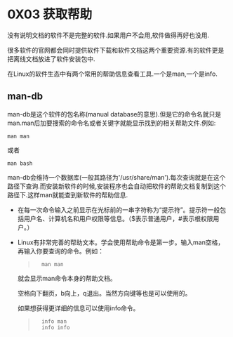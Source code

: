 # 0X03 获取帮助

没有说明文档的软件不是完整的软件.如果用户不会用,软件做得再好也没用.

很多软件的官网都会同时提供软件下载和软件文档这两个重要资源.有的软件更是把离线文档放进了软件安装包中.

在Linux的软件生态中有两个常用的帮助信息查看工具.一个是man,一个是info.

## man-db

man-db是这个软件的包名称(manual database的意思).但是它的命令名就只是man.man后加要搜索的命令名或者关键字就能显示找到的相关帮助文件.例如:

```shell
man man
```

或者

```shell
man bash
```

man-db会维持一个数据库(一般其路径为'/usr/share/man').每次查询就是在这个路径下查询.而安装新软件的时候,安装程序也会自动把软件的帮助文档复制到这个路径下.这样man就能查到新软件的帮助信息.



*   在每一次命令输入之前显示在光标前的一串字符称为“提示符”。提示符一般包括用户名、计算机名和用户权限等信息。（$表示普通用户，#表示根权限用户。）

*   Linux有非常完善的帮助文本。学会使用帮助命令是第一步。输入man空格，再输入你要查询的命令。例如：

    >       man man
    
    就会显示man命令本身的帮助文档。

    空格向下翻页，b向上，q退出。当然方向键等也是可以使用的。

    如果想获得更详细的信息可以使用info命令。

    >       info man
    >       info info